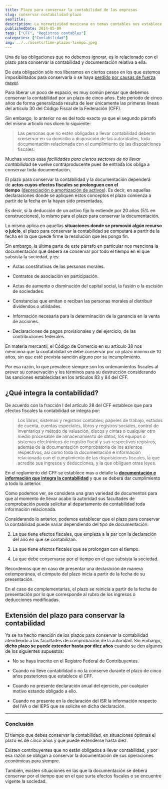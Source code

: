 ```yaml
---
title: Plazo para conservar la contabilidad de las empresas
slug: conservar-contabilidad-plazo
seoTitle: 
description: La normatividad mexicana en temas contables nos establece el plazo que tenemos por obligación para conservar la contabilidad.
publishedDate: 2014-05-09
tags: ["CFF", "Registros contables"]
categories: ["Contabilidad"]
img: ../../assets/time-plazos-tiempo.jpeg
---
```



Una de las obligaciones que no debemos ignorar, es lo relacionado con el plazo para conservar la contabilidad y documentación relativa a ella.




De esta obligación sólo nos liberamos en ciertos casos en los que estemos imposibilitados para conservarla o se haya [perdido por causas de fuerza mayor](/perdida-contabilidad-siniestros/).




Para liberar un poco de espacio, es muy común pensar que debemos conservar la contabilidad por un plazo de cinco años. Este período de cinco años de forma generalizada resulta de leer únicamente las primeras líneas del artículo 30 del Código Fiscal de la Federación (CFF).




Sin embargo, lo anterior no es del todo exacto ya que el segundo párrafo del mismo artículo nos dicen lo siguiente:





> Las personas que no estén obligadas a llevar contabilidad deberán conservar en su domicilio a disposición de las autoridades, toda documentación relacionada con el cumplimiento de las disposiciones fiscales.




Muchas veces esas *facilidades para ciertos sectores de no llevar contabilidad* se vuelve contraproducente pues de entrada los obliga a conservar toda documentación.




El plazo para conservar la contabilidad y la documentación dependerá de **actos cuyos efectos fiscales se prolonguen con el tiempo** ([depreciación o amortización de activos](/depreciacion-activos-fijos/)). Es decir, en aquellas declaraciones donde se apliquen estos conceptos el plazo comienza a partir de la fecha en la hayan sido presentadas.




Es decir, si la deducción de un activo fijo lo extiende por 20 años (5% en construcciones), lo mismo para el plazo para conservar la documentación.




Lo mismo aplica en aquellas **situaciones donde se promovió algún recurso o juicio**, el plazo para conservar la contabilidad se computará a partir de la fecha en la que quede firme la resolución que les ponga fin.




Sin embargo, la última parte de este párrafo en particular nos menciona la documentación que deberá se conservar por todo el tiempo en el que subsista la sociedad, y es:




* Actas constitutivas de las personas morales.

* Contratos de asociación en participación.

* Actas de aumento o disminución del capital social, la fusión o la escisión de sociedades.

* Constancias que emitan o reciban las personas morales al distribuir dividendos o utilidades.

* Información necesaria para la determinación de la ganancia en la venta de acciones.

* Declaraciones de pagos provisionales y del ejercicio, de las contribuciones federales.




En materia mercantil, el Código de Comercio en su artículo 38 nos menciona que la contabilidad se debe conservar por un plazo mínimo de 10 años, sin que esté prevista sanción alguno por su incumplimiento.




Por esa razón, lo que prevalece siempre son los ordenamientos fiscales al prever su conservación y los términos para su destrucción considerando las sanciones establecidas en los artículos 83 y 84 del CFF.




¿Qué integra la contabilidad?
-----------------------------




De acuerdo con la fracción I del artículo 28 del CFF establece que para efectos fiscales la contabilidad se integra por:





> Los libros, sistemas y registros contables, papeles de trabajo, estados de cuenta, cuentas especiales, libros y registros sociales, control de inventarios y método de valuación, discos y cintas o cualquier otro medio procesable de almacenamiento de datos, los equipos o sistemas electrónicos de registro fiscal y sus respectivos registros, además de la documentación comprobatoria de los asientos respectivos, así como toda la documentación e información relacionada con el cumplimiento de las disposiciones fiscales, la que acredite sus ingresos y deducciones, y la que obliguen otras leyes.




En el reglamento del CFF se establece mas a detalle la [**documentación e información que integra la contabilidad**](http://omawww.sat.gob.mx/fichas_tematicas/buzon_tributario/Paginas/arts_33_34-rcff.aspx) y que se deberá dar cumplimiento a todo lo anterior.




Como podemos ver, se considera una gran variedad de documentos para que al momento de llevar acabo la autoridad sus facultades de comprobación pueda solicitar al departamento de contabilidad toda información relacionada.




Considerando lo anterior, podemos establecer que el plazo para conservar la contabilidad puede variar dependiendo del tipo de documentación:




2. La que tiene efectos fiscales, que empieza a la par con la declaración del año en que se contabilizan.

6. La que tiene efectos fiscales que se prolongan con el tiempo.

10. La que debe conservarse por el tiempo en el que subsista la sociedad.




Recordemos que en caso de presentar una declaración de manera extemporánea, el cómputo del plazo inicia a partir de la fecha de su presentación.




En el caso de complementarias, el plazo se reinicia a partir de la fecha de presentación por lo que corresponde al rubro de los ingresos o deducciones modificadas.




Extensión del plazo para conservar la contabilidad
--------------------------------------------------




Ya se ha hecho mención de los plazos para conservar la contabilidad atendiendo a las facultades de comprobación de la autoridad. Sin embargo, **dicho plazo se puede extender hasta por diez años** cuando se den algunos de los siguientes supuestos:




* No se haya inscrito en el Registro Federal de Contribuyentes.

* Cuando no lleve contabilidad o no la conserve durante el plazo de cinco años posteriores que establece el CFF.

* Cuando no presente declaración anual del ejercicio, por cualquier motivo estando obligado a ello.

* Cuando no presente en la declaración del ISR la información respecto del IVA o del IEPS que se solicite en dicha declaración.






---




### Conclusión




El tiempo que debes conservar la contabilidad, en situaciones óptimas el plazo es de cinco años y que puede extenderse hasta diez.




Existen contribuyentes que no están obligados a llevar contabilidad, y por esa razón se obligan a conservar la documentación de sus operaciones económicas para siempre. 




También, existen situaciones en las que la documentación se deberá conservar por el tiempo que en el que surta efectos fiscales o se encuentre vigente la sociedad.



